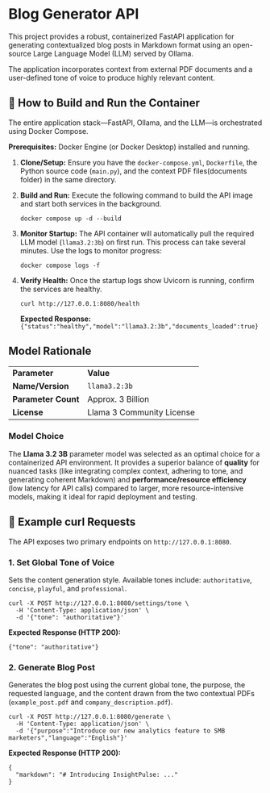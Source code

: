 # Blog Generator API

This project provides a robust, containerized FastAPI application for generating contextualized blog posts in Markdown format using an open-source Large Language Model (LLM) served by Ollama.

The application incorporates context from external PDF documents and a user-defined tone of voice to produce highly relevant content.

## 🚀 How to Build and Run the Container

The entire application stack—FastAPI, Ollama, and the LLM—is orchestrated using Docker Compose.

**Prerequisites:** Docker Engine (or Docker Desktop) installed and running.

1. **Clone/Setup:** Ensure you have the `docker-compose.yml`, `Dockerfile`, the Python source code (`main.py`), and the context PDF files(documents folder) in the same directory.

2. **Build and Run:** Execute the following command to build the API image and start both services in the background.

   ```
   docker compose up -d --build
   ```

3. **Monitor Startup:** The API container will automatically pull the required LLM model (`llama3.2:3b`) on first run. This process can take several minutes. Use the logs to monitor progress:

   ```
   docker compose logs -f
   ```

4. **Verify Health:** Once the startup logs show Uvicorn is running, confirm the services are healthy.

   ```
   curl http://127.0.0.1:8080/health
   ```

   **Expected Response:** `{"status":"healthy","model":"llama3.2:3b","documents_loaded":true}`

## Model Rationale

|                     |                           |
| ------------------- | ------------------------- |
| **Parameter**       | **Value**                 |
| **Name/Version**    | `llama3.2:3b`             |
| **Parameter Count** | Approx. 3 Billion         |
| **License**         | Llama 3 Community License |

### Model Choice

The **Llama 3.2 3B** parameter model was selected as an optimal choice for a containerized API environment. It provides a superior balance of **quality** for nuanced tasks (like integrating complex context, adhering to tone, and generating coherent Markdown) and **performance/resource efficiency** (low latency for API calls) compared to larger, more resource-intensive models, making it ideal for rapid deployment and testing.

## 📝 Example $\text{curl}$ Requests

The API exposes two primary endpoints on `http://127.0.0.1:8080`.

### 1. Set Global Tone of Voice

Sets the content generation style. Available tones include: `authoritative`, `concise`, `playful`, and `professional`.

```
curl -X POST http://127.0.0.1:8080/settings/tone \
  -H 'Content-Type: application/json' \
  -d '{"tone": "authoritative"}'
```

**Expected Response (HTTP 200):**

```
{"tone": "authoritative"}
```

### 2. Generate Blog Post

Generates the blog post using the current global tone, the purpose, the requested language, and the content drawn from the two contextual PDFs (`example_post.pdf` and `company_description.pdf`).

```
curl -X POST http://127.0.0.1:8080/generate \
  -H 'Content-Type: application/json' \
  -d '{"purpose":"Introduce our new analytics feature to SMB marketers","language":"English"}'
```

**Expected Response (HTTP 200):**

```
{
  "markdown": "# Introducing InsightPulse: ..."
}
```
